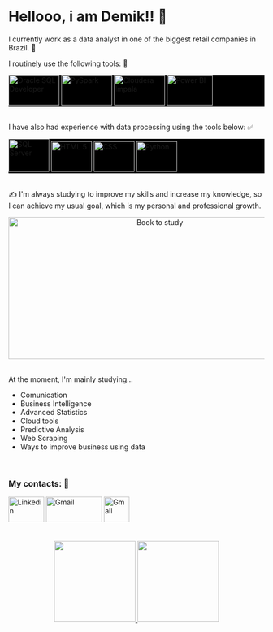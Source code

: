 <h1>Hellooo, i am Demik!! 👋<br></h1>

I currently work as a data analyst in one of the biggest retail companies in Brazil. 🤩<br>

I routinely use the following tools: 🤔

<div style="display: inline_block; background-color: #000000;">
  <img height="60" width="100" alt="Oracle SQL Developer" target="_blank" src="https://miro.medium.com/max/720/0*thHWKoWkDyr04Tju.png" />
  <img height="60" width="100" alt="PySpark" target="_blank" src="https://image.pngaaa.com/116/5541116-middle.png" /> 
  <img height="60" width="100" alt="Cloudera Impala" target="_blank" src="https://encrypted-tbn0.gstatic.com/images?q=tbn:ANd9GcR6kNKelo5im0vkZjfUyA-8WloJ8MYC5RICsg&s" /> 
  <img height="60" width="90" alt="Power BI" target="_blank" src="https://info.railsentinel.co.uk/wp-content/uploads/2023/02/PowerBI-Logo-300x300.png" />
</div><br>

I have also had experience with data processing using the tools below: ✅ <br>


<div style="display: inline_block; background-color: #000000;">
  <img height="65" width="80" alt="SQL Server" target="_blank" src="https://i.imgur.com/T5M0afa.png" />
  <img height="60" width="80" alt="HTML 5" target="_blank" src="https://cdn.jsdelivr.net/gh/devicons/devicon/icons/html5/html5-plain-wordmark.svg" />
  <img height="60" width="80" alt="CSS" target="_blank" src="https://cdn.jsdelivr.net/gh/devicons/devicon/icons/css3/css3-plain-wordmark.svg" />
  <img height="60" width="80" alt="Python" src="https://cdn.jsdelivr.net/gh/devicons/devicon/icons/python/python-original-wordmark.svg" />
</div><br>

✍️ I'm always studying to improve my skills and increase my knowledge, so I can achieve my usual goal, which is my personal and professional growth. <br>

<div align="center" style="display: inline_block;">
  <img height="280" width="580" alt="Book to study" src="https://media.giphy.com/media/Ii3Oi0h2srCD7m0iX1/giphy.gif" />
</div><br> 

At the moment, I'm mainly studying...

- Comunication
- Business Intelligence
- Advanced Statistics
- Cloud tools
- Predictive Analysis
- Web Scraping
- Ways to improve business using data

<br>   

<h3>My contacts: 📧</h3>
<div>
  <a href="https://www.linkedin.com/in/demik-freitas"><img height="50" width="70" alt="Linkedin" target="_blank"  src="https://cdn.jsdelivr.net/gh/devicons/devicon/icons/linkedin/linkedin-original.svg" /></a>
  <a href="mailto:demik.freitast2d18@gmail.com"><img height="50" width="110" alt="Gmail" target="_blank" src="https://ssl.gstatic.com/ui/v1/icons/mail/rfr/logo_gmail_lockup_default_1x_r5.png" /></a>
  <a href="https://www.reddit.com/user/DemikFRDW"><img height="50" width="50" alt="Gmail" target="_blank" src="https://user-images.githubusercontent.com/102700735/233758498-84540eee-c928-4a30-8a94-39c1c2d583f5.png" /></a>
 </div><br><br>

<div align="center">
  <a href="https://github.com/DemikFR">
  <img height="160em" src="https://github-readme-stats.vercel.app/api?username=DemikFR&show_icons=true&theme=dracula&include_all_commits=true&count_private=true"/>
  <img height="160em" src="https://github-readme-stats.vercel.app/api/top-langs/?username=DemikFR&layout=compact&langs_count=7&theme=dracula"/>
</div>



